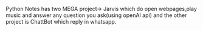 Python Notes has two MEGA project-> Jarvis which do open webpages,play music and answer any question you ask(using openAI api) and the other project is ChattBot which reply in whatsapp.
